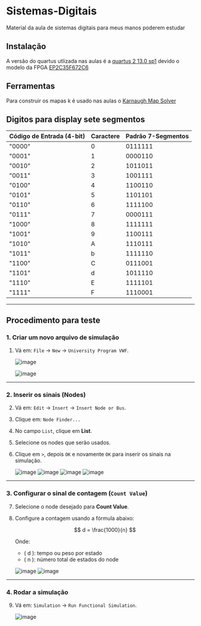 # Sistemas-Digitais
Material da aula de sistemas digitais para meus manos poderem estudar

## Instalação
A versão do quartus utlizada nas aulas é a [quartus 2 13.0 sp1](https://www.intel.com/content/www/us/en/software-kit/711791/intel-quartus-ii-web-edition-design-software-version-13-0sp1-for-windows.html) devido o modelo da FPGA [EP2C35F672C6](https://br.mouser.com/ProductDetail/Altera/EP2C35F672C6?qs=jblrfmjbeiFXyTmssLjaRA%3D%3D&srsltid=AfmBOooS4BW0Sl2LeEB8vr_AoqLctsyiT7Sr3cTK78LIWsCnljQn0dVp)


## Ferramentas
Para construir os mapas k é usado nas aulas o [Karnaugh Map Solver](https://www.charlie-coleman.com/experiments/kmap/)


## Digitos para display sete segmentos

| Código de Entrada (4-bit) | Caractere | Padrão 7-Segmentos 
|---------------------------|-----------|--------------------|
| "0000"                   | 0         | 0111111           |
| "0001"                   | 1         | 0000110           |
| "0010"                   | 2         | 1011011           |
| "0011"                   | 3         | 1001111           |
| "0100"                   | 4         | 1100110           |
| "0101"                   | 5         | 1101101           |
| "0110"                   | 6         | 1111100           |
| "0111"                   | 7         | 0000111           |
| "1000"                   | 8         | 1111111           |
| "1001"                   | 9         | 1100111           |
| "1010"                   | A         | 1110111           |
| "1011"                   | b         | 1111110           |
| "1100"                   | C         | 0111001           |
| "1101"                   | d         | 1011110           |
| "1110"                   | E         | 1111101           |
| "1111"                   | F         | 1110001           |

---

## Procedimento para teste 

### 1. Criar um novo arquivo de simulação

1. Vá em: `File` → `New` → `University Program VWF`.

   ![image](https://github.com/user-attachments/assets/d8809785-9368-402f-becd-424be58fd428)
   
   ![image](https://github.com/user-attachments/assets/02d5e636-0bc0-4315-aeab-336479c587dd)

---

### 2. Inserir os sinais (Nodes)

2. Vá em: `Edit` → `Insert` → `Insert Node or Bus`.

3. Clique em: `Node Finder...`

4. No campo `List`, clique em **List**.

5. Selecione os nodes que serão usados.

6. Clique em `>`, depois `OK` e novamente `OK` para inserir os sinais na simulação.

   ![image](https://github.com/user-attachments/assets/557c3c9d-7f82-4a61-9e0d-ed23fdc60ea7)
   ![image](https://github.com/user-attachments/assets/7564be7e-cae4-4f4e-ab94-24f2b081c32c)
   ![image](https://github.com/user-attachments/assets/274596f5-ab04-4e78-a18b-ddcdba282249)
   ![image](https://github.com/user-attachments/assets/ffcc78a5-58ff-4a85-b730-302d7c1c5427)

---

### 3. Configurar o sinal de contagem (`Count Value`)

7. Selecione o node desejado para **Count Value**.

8. Configure a contagem usando a fórmula abaixo:

   $$
   d = \frac{1000}{n}
   $$

   Onde:

   - \( d \): tempo ou peso por estado  
   - \( n \): número total de estados do node  

   ![image](https://github.com/user-attachments/assets/a17bd1b1-b921-4263-adb8-78b2cc1bc7a2)
   ![image](https://github.com/user-attachments/assets/8848ede9-49cf-4283-a2ae-beb096f3a56f)

---

### 4. Rodar a simulação

9. Vá em: `Simulation` → `Run Functional Simulation`.

   ![image](https://github.com/user-attachments/assets/78ac271c-af9f-4092-b40b-be678df208f4)






